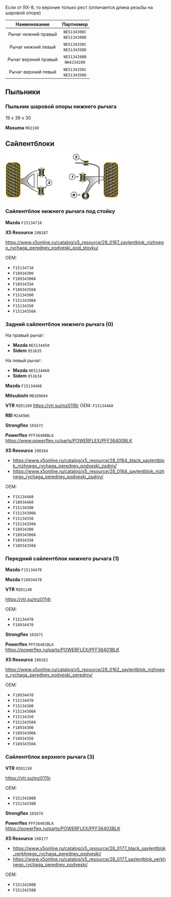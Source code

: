 Если от RX-8, то верхние только рест (отличается длина резьбы на шаровой опоре)

| Наименование | Партномер |
|:-:|:-:|
| Рычаг нижний правый | `NE5134300C`<br>`NE5134300D` |
| Рычаг нижний левый | `NE5134350C`<br>`NE5134350D` |
| Рычаг верхний правый | `NE5134200B`<br>`NH4234200` |
| Рычаг верхний левый | `NE5134350C`<br>`NE5134350D` |

## Пыльники

### Пыльник шаровой опоры нижнего рычага

19 x 38 x 30

__Masuma__ `MO2108`

## Сайлентблоки

![alt text](img/Powerflex_front.png)

### Сайлентблок нижнего рычага под стойку

__Mazda__ `F15134710`

__X5 Resource__ `280187`

https://www.x5online.ru/catalog/x5_resource/28_0187_saylentblok_nizhnego_rychaga_peredney_podveski_pod_stoyku/

OEM:

- `F15134710`
- `F18934300`
- `F18934300A`
- `F18934350`
- `F18934350A`
- `F15134300`
- `F15134300A`
- `F15134350`
- `F15134350A`

### Задний сайлентблок нижнего рычага (0)

На правый рычаг:

- __Mazda__ `NE5134450`
- __Sidem__ `851635`

На левый рычаг:

- __Mazda__ `NE5134460`
- __Sidem__ `851634`

__Mazda__ `F15134460`

__Mitsubishi__ `MB109684`

__VTR__ `MZ0116R` https://vtr.su/mz0116r OEM: `F15134460`

__RBI__ `M2445WS`

__Strongflex__ `101672`

__Powerflex__ `PFF36400BLK` https://www.powerflex.ru/parts/POWERFLEX/PFF36400BLK

__X5 Resource__ `280164`

- https://www.x5online.ru/catalog/x5_resource/28_0164_black_saylentblok_nizhnego_rychaga_peredney_podveski_zadniy/
- https://www.x5online.ru/catalog/x5_resource/28_0164_saylentblok_nizhnego_rychaga_peredney_podveski_zadniy/

OEM:

- `F15134460`
- `F18934460`
- `F15134300`
- `F15134300A`
- `F15134350`
- `F15134350A`
- `F18934300`
- `F18934300A`
- `F18934350`
- `F18934350A`

### Передний сайлентблок нижнего рычага (1)

__Mazda__ `F15134470`

__Mazda__ `F18934470`

__VTR__ `MZ0114R`

https://vtr.su/mz0114r

OEM:

- `F15134470`
- `F18934470`

__Strongflex__ `101671`

__Powerflex__ `PFF36401BLK` https://powerflex.ru/parts/POWERFLEX/PFF36401BLK

__X5 Resource__ `280162`

https://www.x5online.ru/catalog/x5_resource/28_0162_saylentblok_nizhnego_rychaga_peredney_podveski_peredniy/

OEM:

- `F18934470`
- `F15134470`
- `F15134300`
- `F15134300A`
- `F15134350`
- `F15134350A`
- `F18934300`
- `F18934300A`
- `F18934350`
- `F18934350A`

### Сайлентблок верхнего рычага (3)

__VTR__ `MZ0115R`

https://vtr.su/mz0115r

OEM:

- `F15134200B`
- `F15134250B`

__Strongflex__ `101674`

__Powerflex__ `PFF36403BLK` https://powerflex.ru/parts/POWERFLEX/PFF36403BLK

__X5 Resource__ `280177`

- https://www.x5online.ru/catalog/x5_resource/28_0177_black_saylentblok_verkhnego_rychaga_peredney_podveski/
- https://www.x5online.ru/catalog/x5_resource/28_0177_saylentblok_verkhnego_rychaga_peredney_podveski/

OEM:

- `F15134200B`
- `F15134250B`
